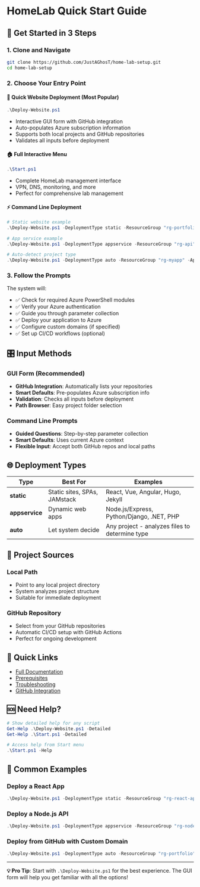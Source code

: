 # HomeLab Quick Start Guide

## 🚀 Get Started in 3 Steps

### 1. Clone and Navigate
```bash
git clone https://github.com/JustAGhosT/home-lab-setup.git
cd home-lab-setup
```

### 2. Choose Your Entry Point

#### 🎯 **Quick Website Deployment** (Most Popular)
```powershell
.\Deploy-Website.ps1
```
- Interactive GUI form with GitHub integration
- Auto-populates Azure subscription information
- Supports both local projects and GitHub repositories
- Validates all inputs before deployment

#### 🏠 **Full Interactive Menu**
```powershell
.\Start.ps1
```
- Complete HomeLab management interface
- VPN, DNS, monitoring, and more
- Perfect for comprehensive lab management

#### ⚡ **Command Line Deployment**
```powershell
# Static website example
.\Deploy-Website.ps1 -DeploymentType static -ResourceGroup "rg-portfolio" -AppName "portfolio-prod" -SubscriptionId "your-sub-id" -CustomDomain "example.com" -Subdomain "www"

# App service example  
.\Deploy-Website.ps1 -DeploymentType appservice -ResourceGroup "rg-api" -AppName "backend-api" -SubscriptionId "your-sub-id"

# Auto-detect project type
.\Deploy-Website.ps1 -DeploymentType auto -ResourceGroup "rg-myapp" -AppName "myapp" -SubscriptionId "your-sub-id" -ProjectPath "C:\Projects\MyWebApp"
```

### 3. Follow the Prompts
The system will:
- ✅ Check for required Azure PowerShell modules
- ✅ Verify your Azure authentication  
- ✅ Guide you through parameter collection
- ✅ Deploy your application to Azure
- ✅ Configure custom domains (if specified)
- ✅ Set up CI/CD workflows (optional)

## 🎛️ Input Methods

### GUI Form (Recommended)
- **GitHub Integration**: Automatically lists your repositories
- **Smart Defaults**: Pre-populates Azure subscription info
- **Validation**: Checks all inputs before deployment
- **Path Browser**: Easy project folder selection

### Command Line Prompts
- **Guided Questions**: Step-by-step parameter collection
- **Smart Defaults**: Uses current Azure context
- **Flexible Input**: Accept both GitHub repos and local paths

## 🌐 Deployment Types

| Type | Best For | Examples |
|------|----------|----------|
| **static** | Static sites, SPAs, JAMstack | React, Vue, Angular, Hugo, Jekyll |
| **appservice** | Dynamic web apps | Node.js/Express, Python/Django, .NET, PHP |
| **auto** | Let system decide | Any project - analyzes files to determine type |

## 📁 Project Sources

### Local Path
- Point to any local project directory
- System analyzes project structure
- Suitable for immediate deployment

### GitHub Repository  
- Select from your GitHub repositories
- Automatic CI/CD setup with GitHub Actions
- Perfect for ongoing development

## 🔗 Quick Links

- [Full Documentation](docs/WEBSITE-DEPLOYMENT.md)
- [Prerequisites](docs/PREREQUISITES.md)
- [Troubleshooting](docs/TROUBLESHOOTING.md)
- [GitHub Integration](docs/GITHUB-INTEGRATION.md)

## 🆘 Need Help?

```powershell
# Show detailed help for any script
Get-Help .\Deploy-Website.ps1 -Detailed
Get-Help .\Start.ps1 -Detailed

# Access help from Start menu
.\Start.ps1 -Help
```

## 🎯 Common Examples

### Deploy a React App
```powershell
.\Deploy-Website.ps1 -DeploymentType static -ResourceGroup "rg-react-app" -AppName "my-react-app" -SubscriptionId "your-sub-id" -ProjectPath "C:\Projects\my-react-app"
```

### Deploy a Node.js API
```powershell
.\Deploy-Website.ps1 -DeploymentType appservice -ResourceGroup "rg-node-api" -AppName "my-node-api" -SubscriptionId "your-sub-id" -ProjectPath "C:\Projects\my-api"
```

### Deploy from GitHub with Custom Domain
```powershell
.\Deploy-Website.ps1 -DeploymentType auto -ResourceGroup "rg-portfolio" -AppName "portfolio" -SubscriptionId "your-sub-id" -RepoUrl "https://github.com/username/portfolio.git" -CustomDomain "example.com" -Subdomain "www"
```

---

**💡 Pro Tip**: Start with `.\Deploy-Website.ps1` for the best experience. The GUI form will help you get familiar with all the options!